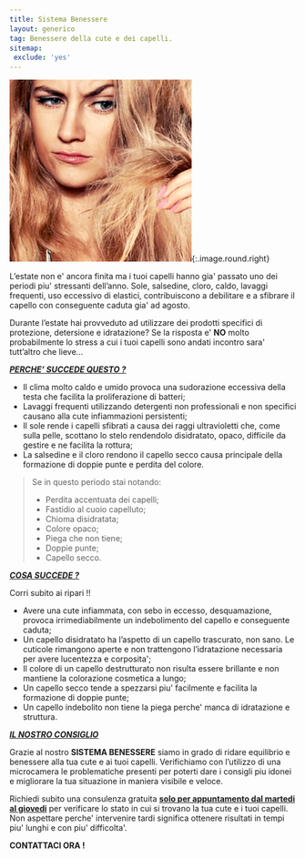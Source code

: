 ```yaml
---
title: Sistema Benessere
layout: generico
tag: Benessere della cute e dei capelli.
sitemap:
 exclude: 'yes'
---
```


![](images/trattamenti/wellness.jpg){:.image.round.right}

L’estate non e' ancora finita ma i tuoi capelli hanno gia' passato uno dei periodi piu' stressanti dell’anno. Sole, salsedine, cloro, caldo, lavaggi frequenti, uso eccessivo di elastici, contribuiscono a debilitare e a sfibrare il capello con conseguente caduta gia' ad agosto.

Durante l’estate hai provveduto ad utilizzare dei prodotti specifici di protezione, detersione e idratazione?
Se la risposta e' **NO** molto probabilmente lo stress a cui i tuoi capelli sono andati incontro sara' tutt’altro che lieve…

***<u>PERCHE’ SUCCEDE QUESTO ?</u>***
* Il clima molto caldo e umido provoca una sudorazione eccessiva della testa che facilita la proliferazione di batteri;
* Lavaggi frequenti utilizzando detergenti non professionali e non specifici causano alla cute infiammazioni persistenti;
* Il sole rende i capelli sfibrati a causa dei raggi ultravioletti che, come sulla pelle, scottano lo stelo rendendolo disidratato, opaco, difficile da gestire e ne facilita la rottura;
* La salsedine e il cloro rendono il capello secco causa principale della formazione di doppie punte e perdita del colore.

> Se in questo periodo stai notando:
> * Perdita accentuata dei capelli;
> * Fastidio al cuoio capelluto;
> * Chioma disidratata;
> * Colore opaco;
> * Piega che non tiene;
> * Doppie punte;
> * Capello secco.

***<u>COSA SUCCEDE ?</u>***

Corri subito ai ripari !!
* Avere una cute infiammata, con sebo in eccesso, desquamazione, provoca irrimediabilmente un indebolimento del capello e conseguente caduta;
* Un capello disidratato ha l’aspetto di un capello trascurato, non sano. Le cuticole rimangono aperte e non trattengono l’idratazione necessaria per avere lucentezza e corposita';
* Il colore di un capello destrutturato non risulta essere brillante e non mantiene la colorazione cosmetica a lungo;
* Un capello secco tende a spezzarsi piu' facilmente e facilita la formazione di doppie punte;
* Un capello indebolito non tiene la piega perche' manca di idratazione e struttura.

***<u>IL NOSTRO CONSIGLIO</u>***

Grazie al nostro **SISTEMA BENESSERE** siamo in grado di ridare equilibrio e benessere alla tua cute e ai tuoi capelli. Verifichiamo con l’utilizzo di una microcamera le problematiche presenti per poterti dare i consigli piu idonei e migliorare la tua situazione in maniera visibile e veloce.

Richiedi subito una consulenza gratuita **<u>solo per appuntamento dal martedi al giovedi</u>** per verificare lo stato in cui si trovano la tua cute e i tuoi capelli.
Non aspettare perche' intervenire tardi significa ottenere risultati in tempi piu' lunghi e con piu' difficolta'.

**CONTATTACI ORA !**
